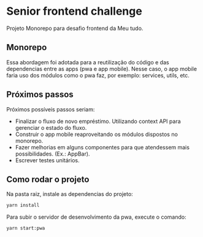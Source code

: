 # Senior frontend challenge

Projeto Monorepo para desafio frontend da Meu tudo.

## Monorepo

Essa abordagem foi adotada para a reutilização do código e das dependencias entre as apps (pwa e app mobile).
Nesse caso, o app mobile faria uso dos módulos como o pwa faz, por exemplo: services, utils, etc.

## Próximos passos

Próximos possíveis passos seriam:

- Finalizar o fluxo de novo empréstimo. Utilizando context API para gerenciar o estado do fluxo.
- Construir o app mobile reaproveitando os módulos dispostos no monorepo.
- Fazer melhorias em alguns componentes para que atendessem mais possibilidades. (Ex.: AppBar).
- Escrever testes unitários.

## Como rodar o projeto

Na pasta raiz, instale as dependencias do projeto:

```bash
yarn install
```

Para subir o servidor de desenvolvimento da pwa, execute o comando:

```bash
yarn start:pwa
```
